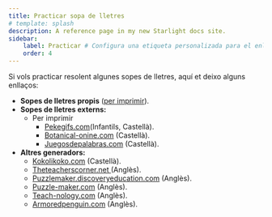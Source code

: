 ```yaml
---
title: Practicar sopa de lletres
# template: splash
description: A reference page in my new Starlight docs site.
sidebar:
    label: Practicar # Configura una etiqueta personalizada para el enlace
    order: 4
---
```


<p>Si vols practicar resolent algunes sopes de lletres, aquí et deixo alguns enllaços:</p>

<ul>
    <li><strong>Sopes de lletres propis</strong> (<a href="/sopa_lletres/propis">per imprimir</a>).</li>
    <li><strong>Sopes de lletres externs:</strong>
        <ul>
            <li>Per imprimir
                <ul>
                    <li><a href="//www.pekegifs.com/pekemundo/sopadeletras/sopadeletrasinfantiles.htm" target="_blank">Pekegifs.com</a>(Infantils, Castellà).</li>
                    <li><a href="//www.botanical-online.com/sopasdeletras/index.html" target="_blank">Botanical-onine.com</a> (Castellà).</li>
                    <li><a href="//www.juegosdepalabras.com/sopas/sopas.htm" target="_blank">Juegosdepalabras.com</a> (Castellà).</li>
                </ul>
            </li>
            <!-- <li>Jugar online (La majoria tenen l'opció d'imprimir):
                <ul>
                    <li><a href="//www.juegosweb.com/j/sopa_de_letras_3903" target="_blank">Juegosweb.com</a> (Anglès).</li>		
                </ul>
            </li> -->
        </ul>
    </li>
    <li><strong>Altres generadors:</strong>
        <ul>
            <li><a href="//www.kokolikoko.com/word_search_puzzle/es/" target="_blank">Kokolikoko.com</a> (Castellà).</li>
            <li><a href="//www.theteacherscorner.net/printable-worksheets/make-your-own/word-search/word-search.php" target="_blank">Theteacherscorner.net </a>(Anglès).</li>
            <li><a href="//puzzlemaker.discoveryeducation.com/WordSearchSetupForm.asp" target="_blank">Puzzlemaker.discoveryeducation.com</a> (Anglès).</li>	
            <li><a href="//www.puzzle-maker.com/WS/index.htm" target="_blank">Puzzle-maker.com</a> (Anglès).</li>
            <li><a href="//www.teach-nology.com/web_tools/word_search/" target="_blank">Teach-nology.com</a> (Anglès).</li>	
            <li><a href="//www.armoredpenguin.com/wordsearch/" target="_blank">Armoredpenguin.com</a> (Anglès).</li>
        </ul>
    </li>
</ul>
